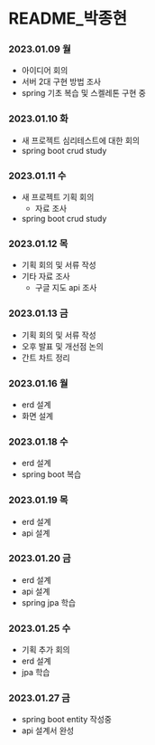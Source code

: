 # README\_박종현

### 2023.01.09 월

- 아이디어 회의
- 서버 2대 구현 방법 조사
- spring 기초 복습 및 스켈레톤 구현 중

### 2023.01.10 화

- 새 프로젝트 심리테스트에 대한 회의
- spring boot crud study

### 2023.01.11 수

- 새 프로젝트 기획 회의
  - 자료 조사
- spring boot crud study

### 2023.01.12 목

- 기획 회의 및 서류 작성
- 기타 자료 조사
  - 구글 지도 api 조사

### 2023.01.13 금

- 기획 회의 및 서류 작성
- 오후 발표 및 개선점 논의
- 간트 차트 정리

### 2023.01.16 월

- erd 설계
- 화면 설계

### 2023.01.18 수

- erd 설계
- spring boot 복습

### 2023.01.19 목

- erd 설계
- api 설계

### 2023.01.20 금

- erd 설계
- api 설계
- spring jpa 학습

### 2023.01.25 수

- 기획 추가 회의
- erd 설계
- jpa 학습

### 2023.01.27 금

- spring boot entity 작성중
- api 설계서 완성
